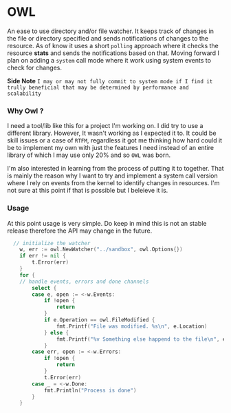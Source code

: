 # OWL

An ease to use directory and/or file watcher. It keeps track of changes in the file or directory specified and sends notifications of changes to the resource. As of know it uses a short `polling` approach where it checks the resource **stats** and sends the notifications based on that. Moving forward I plan on adding a `system` call mode where it work using system events to check for changes.

**Side Note**
`I may or may not fully commit to system mode if I find it trully beneficial that may be determined by performance and scalability`

### Why Owl ?

I need a tool/lib like this for a project I'm working on. I did try to use a different library. However, It wasn't working as I expected it to. It could be skill issues or a case of `RTFM`, regardless it got me thinking how hard could it be to implement my own with just the features I need instead of an entire library of which I may use only 20% and so `OWL` was born.

I'm also interested in learning from the process of putting it to together. That is mainly the reason why I want to try and implement a system call version where I rely on events from the kernel to identify changes in resources. I'm not sure at this point if that is possible but I beleieve it is.

### Usage

At this point usage is very simple. Do keep in mind this is not an stable release therefore the API may change in the future.

```go
  // initialize the watcher
	w, err := owl.NewWatcher("../sandbox", owl.Options{})
	if err != nil {
		t.Error(err)
	}
	for {
    // handle events, errors and done channels
		select {
		case e, open := <-w.Events:
			if !open {
				return
			}
			if e.Operation == owl.FileModified {
				fmt.Printf("File was modified. %s\n", e.Location)
			} else {
				fmt.Printf("%v Something else happend to the file\n", e)
			}
		case err, open := <-w.Errors:
			if !open {
				return
			}
			t.Error(err)
		case _ = <-w.Done:
			fmt.Println("Process is done")
		}
	}
```

